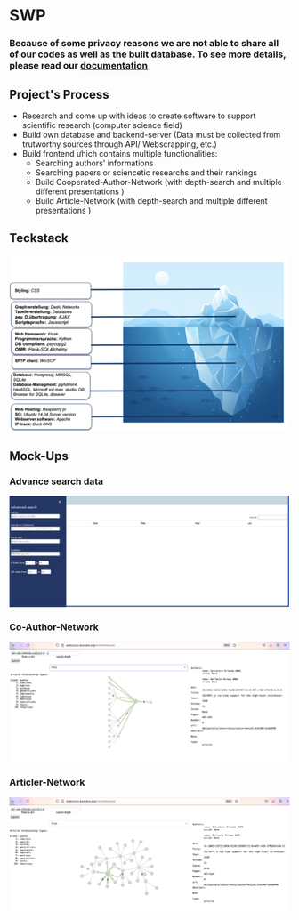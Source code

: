 # SWP 
### Because of some privacy reasons we are not able to share all of our codes as well as the built database. To see more details, please read our [documentation](https://userpage.fu-berlin.de/phuongan98/PersonalWebsite/Projects/Datenveraltung_Dokumentation.pdf)

## Project's Process
* Research and come up with ideas to create software to support scientific research (computer science field)
* Build own database and backend-server (Data must be collected from trutworthy sources through API/ Webscrapping, etc.)
* Build frontend ưhich contains multiple functionalities:
  + Searching authors' informations
  + Searching papers or sciencetic researchs and their rankings
  + Build Cooperated-Author-Network (with depth-search and multiple different presentations )
  + Build Article-Network (with depth-search and multiple different presentations )
  
## Teckstack
![teck](/img/umsetzung.png 'teck')

## Mock-Ups
### Advance search data
![search](/img/advanced_search.png 'search')

### Co-Author-Network
![search](/img/CoAuthorKlay.png 'search')

### Articler-Network
![search](/img/ArticleNet.png 'search')
